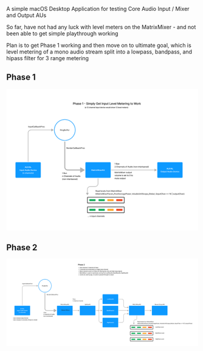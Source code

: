 A simple macOS Desktop Application for testing Core Audio Input / Mixer and Output AUs

So far, have not had any luck with level meters on the MatrixMixer - and not been able to get simple playthrough working



Plan is to get Phase 1 working and then move on to ultimate goal, which is level metering of a mono audio stream split into a lowpass, bandpass, and hipass filter for 3 range metering

## Phase 1 ##
![Phase 1](https://raw.githubusercontent.com/johnnyturpin-aow/CoreAudioInputTesting/refs/heads/main/docs/Phase%201%20Test.png)


## Phase 2 ##
![Phase 2](https://raw.githubusercontent.com/johnnyturpin-aow/CoreAudioInputTesting/refs/heads/main/docs/Phasae%202.png)
